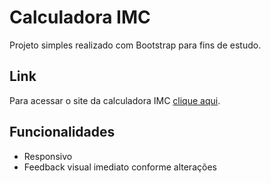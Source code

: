 # Calculadora IMC

Projeto simples realizado com Bootstrap para fins de estudo. 


## Link

Para acessar o site da calculadora IMC [clique aqui](https://soarescrf.github.io/calculadora-imc/).


## Funcionalidades

- Responsivo
- Feedback visual imediato conforme alterações